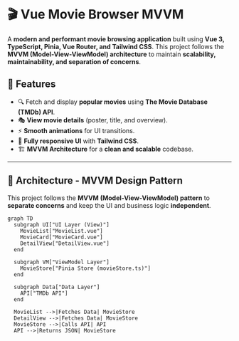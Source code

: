 # 🎬 Vue Movie Browser MVVM

A **modern and performant movie browsing application** built using **Vue 3, TypeScript, Pinia, Vue Router, and Tailwind CSS**. This project follows the **MVVM (Model-View-ViewModel) architecture** to maintain **scalability, maintainability, and separation of concerns**.

## 🚀 Features

- 🔍 Fetch and display **popular movies** using **The Movie Database (TMDb) API**.
- 🎭 **View movie details** (poster, title, and overview).
- ⚡ **Smooth animations** for UI transitions.
- 📱 **Fully responsive UI** with **Tailwind CSS**.
- 🏗️ **MVVM Architecture** for a **clean and scalable** codebase.

---

## 📐 Architecture - MVVM Design Pattern

This project follows the **MVVM (Model-View-ViewModel) pattern** to **separate concerns** and keep the UI and business logic **independent**.

```mermaid
graph TD
  subgraph UI["UI Layer (View)"]
    MovieList["MovieList.vue"]
    MovieCard["MovieCard.vue"]
    DetailView["DetailView.vue"]
  end

  subgraph VM["ViewModel Layer"]
    MovieStore["Pinia Store (movieStore.ts)"]
  end

  subgraph Data["Data Layer"]
    API["TMDb API"]
  end

  MovieList -->|Fetches Data| MovieStore
  DetailView -->|Fetches Data| MovieStore
  MovieStore -->|Calls API| API
  API -->|Returns JSON| MovieStore